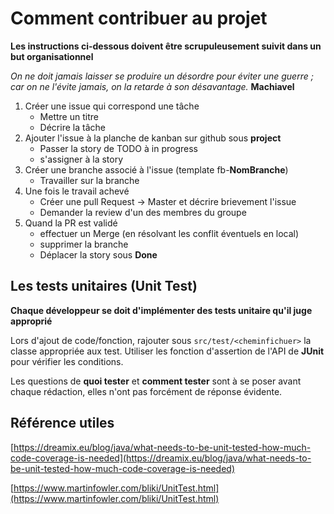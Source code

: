 # Comment contribuer au projet

__Les instructions ci-dessous doivent être scrupuleusement suivit dans un but organisationnel__

_On ne doit jamais laisser se produire un désordre pour éviter une guerre ; car on ne l'évite jamais, on la retarde à son désavantage._ __Machiavel__

1. Créer une issue qui correspond une tâche
	- Mettre un titre
	- Décrire la tâche
1. Ajouter l'issue à la planche de kanban sur github sous __project__
	- Passer la story de TODO à in progress
	- s'assigner à la story
1. Créer une branche associé à l'issue (template fb-__NomBranche__)
  	- Travailler sur la branche
1. Une fois le travail achevé
	- Créer une pull Request -> Master et décrire brievement l'issue
	- Demander la review d'un des membres du groupe
1. Quand la PR est validé
	- effectuer un Merge (en résolvant les conflit éventuels en local)
	- supprimer la branche
	- Déplacer la story sous __Done__

## Les tests unitaires (Unit Test)

__Chaque développeur se doit d'implémenter des tests unitaire qu'il juge approprié__

Lors d'ajout de code/fonction, rajouter sous ``src/test/<cheminfichuer>`` la classe appropriée aux test. Utiliser les fonction d'assertion de l'API de __JUnit__ pour vérifier les conditions.

Les questions de __quoi tester__ et __comment tester__ sont à se poser avant chaque rédaction, elles n'ont pas forcément de réponse évidente.

## Référence utiles
[https://dreamix.eu/blog/java/what-needs-to-be-unit-tested-how-much-code-coverage-is-needed](https://dreamix.eu/blog/java/what-needs-to-be-unit-tested-how-much-code-coverage-is-needed)

[https://www.martinfowler.com/bliki/UnitTest.html](https://www.martinfowler.com/bliki/UnitTest.html)
